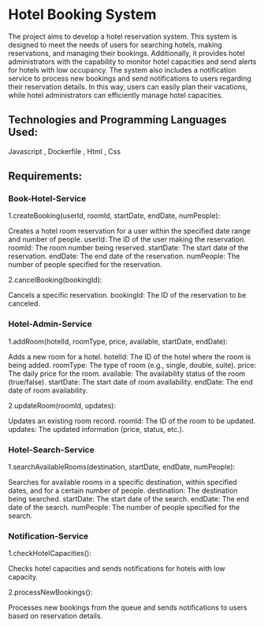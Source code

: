 # Hotel Booking System

The project aims to develop a hotel reservation system. This system is designed to meet the needs of users for searching hotels,
making reservations, and managing their bookings. Additionally, it provides hotel administrators with the capability to monitor
hotel capacities and send alerts for hotels with low occupancy. The system also includes a notification service to process
new bookings and send notifications to users regarding their reservation details. In this way, users can easily plan their
vacations, while hotel administrators can efficiently manage hotel capacities.

## Technologies and Programming Languages Used:

Javascript , Dockerfile , Html , Css

## Requirements:

### Book-Hotel-Service

1.createBooking(userId, roomId, startDate, endDate, numPeople):

Creates a hotel room reservation for a user within the specified date range and number of people.
userId: The ID of the user making the reservation.
roomId: The room number being reserved.
startDate: The start date of the reservation.
endDate: The end date of the reservation.
numPeople: The number of people specified for the reservation.

2.cancelBooking(bookingId):

Cancels a specific reservation.
bookingId: The ID of the reservation to be canceled.

### Hotel-Admin-Service

1.addRoom(hotelId, roomType, price, available, startDate, endDate):

Adds a new room for a hotel.
hotelId: The ID of the hotel where the room is being added.
roomType: The type of room (e.g., single, double, suite).
price: The daily price for the room.
available: The availability status of the room (true/false).
startDate: The start date of room availability.
endDate: The end date of room availability.

2.updateRoom(roomId, updates):

Updates an existing room record.
roomId: The ID of the room to be updated.
updates: The updated information (price, status, etc.).

### Hotel-Search-Service

1.searchAvailableRooms(destination, startDate, endDate, numPeople):

Searches for available rooms in a specific destination, within specified dates, and for a certain number of people.
destination: The destination being searched.
startDate: The start date of the search.
endDate: The end date of the search.
numPeople: The number of people specified for the search.

### Notification-Service

1.checkHotelCapacities():

Checks hotel capacities and sends notifications for hotels with low capacity.

2.processNewBookings():

Processes new bookings from the queue and sends notifications to users based on reservation details.


